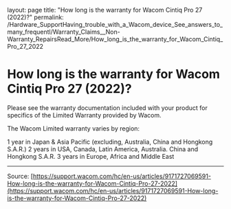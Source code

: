 layout: page
title: "How long is the warranty for Wacom Cintiq Pro 27 (2022)?"
permalink: /Hardware_SupportHaving_trouble_with_a_Wacom_device_See_answers_to_many_frequentl/Warranty_Claims__Non-Warranty_RepairsRead_More/How_long_is_the_warranty_for_Wacom_Cintiq_Pro_27_2022

# How long is the warranty for Wacom Cintiq Pro 27 (2022)?

Please see the warranty documentation included with your product for specifics of the Limited Warranty provided by Wacom.


The Wacom Limited warranty varies by region:

1 year in Japan & Asia Pacific (excluding, Australia, China and Hongkong S.A.R.)
2 years in USA, Canada, Latin America, Australia. China and Hongkong S.A.R.
3 years in Europe, Africa and Middle East

---
Source: [https://support.wacom.com/hc/en-us/articles/9171727069591-How-long-is-the-warranty-for-Wacom-Cintiq-Pro-27-2022](https://support.wacom.com/hc/en-us/articles/9171727069591-How-long-is-the-warranty-for-Wacom-Cintiq-Pro-27-2022)
